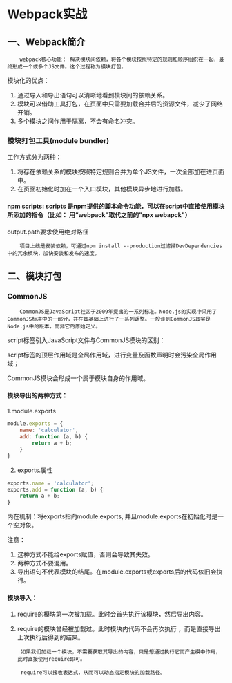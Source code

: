 # Webpack实战

## 一、Webpack简介

        webpack核心功能： 解决模块间依赖，将各个模块按照特定的规则和顺序组织在一起，最终形成一个或多个JS文件。这个过程称为模块打包。

模块化的优点：

1. 通过导入和导出语句可以清晰地看到模块间的依赖关系。
2. 模块可以借助工具打包，在页面中只需要加载合并后的资源文件，减少了网络开销。
3. 多个模块之间作用于隔离，不会有命名冲突。

### 模块打包工具\(module bundler\)

工作方式分为两种：

1. 将存在依赖关系的模块按照特定规则合并为单个JS文件，一次全部加在进页面中。
2. 在页面初始化时加在一个入口模块，其他模块异步地进行加载。

#### npm scripts: scripts 是npm提供的脚本命令功能，可以在script中直接使用模块所添加的指令（比如： 用“webpack"取代之前的"npx webapck"）

output.path要求使用绝对路径

        项目上线是安装依赖，可通过npm install --production过滤掉DevDependencies中的冗余模块，加快安装和发布的速度。



## 二、模块打包

### CommonJS

        CommonJS是JavaScript社区于2009年提出的一系列标准。Node.js的实现中采用了CommonJS标准中的一部分，并在其基础上进行了一系列调整。一般谈到CommonJS其实是Node.js中的版本，而非它的原始定义。

script标签引入JavaScript文件与CommonJS模块的区别：

script标签的顶层作用域是全局作用域，进行变量及函数声明时会污染全局作用域；

CommonJS模块会形成一个属于模块自身的作用域。

#### 模块导出的两种方式：

1.module.exports

```javascript
module.exports = {
    name: 'calculator',
    add: function (a, b) {
        return a + b;
    }
}
```

2. exports.属性

```javascript
exports.name = 'calculator';
exports.add = function (a, b) {
    return a + b;
}
```

内在机制：将exports指向module.exports, 并且module.exports在初始化时是一个空对象。

注意：

1. 这种方式不能给exports赋值，否则会导致其失效。
2. 两种方式不要混用。
3. 导出语句不代表模块的结尾。在module.exports或exports后的代码依旧会执行。

#### 模块导入：

1. require的模块第一次被加载。此时会首先执行该模块，然后导出内容。
2. require的模块曾经被加载过。此时模块内代码不会再次执行 ，而是直接导出上次执行后得到的结果。

        如果我们加载一个模块，不需要获取其导出的内容，只是想通过执行它而产生模中作用，此时直接使用require即可。

        require可以接收表达式，从而可以动态指定模块的加载路径。

       

















